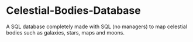 # Celestial-Bodies-Database
A SQL database completely made with SQL (no managers) to map celestial bodies such as galaxies, stars, maps and moons.
